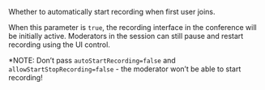 Whether to automatically start recording when first user joins.

When this parameter is `true`, the recording interface in the conference will be initially active. Moderators in the session can still pause and restart recording using the UI control.

*NOTE: Don’t pass `autoStartRecording=false` and `allowStartStopRecording=false` - the moderator won’t be able to start recording! 
